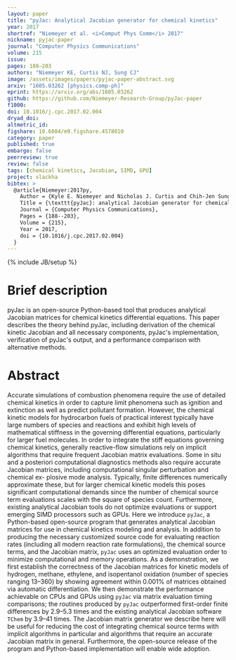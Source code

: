 ```yaml
---
layout: paper
title: "pyJac: Analytical Jacobian generator for chemical kinetics"
year: 2017
shortref: "Niemeyer et al. <i>Comput Phys Comm</i> 2017"
nickname: pyjac-paper
journal: "Computer Physics Communications"
volume: 215
issue:
pages: 188–203
authors: "Niemeyer KE, Curtis NJ, Sung CJ"
image: /assets/images/papers/pyjac-paper-abstract.svg
arxiv: "1605.03262 [physics.comp-ph]"
eprint: https://arxiv.org/abs/1605.03262
github: https://github.com/Niemeyer-Research-Group/pyJac-paper
f1000:
doi: 10.1016/j.cpc.2017.02.004
dryad_doi:
altmetric_id:
figshare: 10.6084/m9.figshare.4578010
category: paper
published: true
embargo: false
peerreview: true
review: false
tags: [chemical kinetics, Jacobian, SIMD, GPU]
project: slackha
bibtex: >
  @article{Niemeyer:2017py,
    Author = {Kyle E. Niemeyer and Nicholas J. Curtis and Chih-Jen Sung},
    Title = {\texttt{pyJac}: analytical Jacobian generator for chemical kinetics},
    Journal = {Computer Physics Communications},
    Pages = {188--203},
    Volume = {215},
    Year = 2017,
    doi = {10.1016/j.cpc.2017.02.004}
  }
---
```

{% include JB/setup %}

# Brief description

pyJac is an open-source Python-based tool that produces analytical Jacobian
matrices for chemical kinetics differential equations. This paper describes the
theory behind pyJac, including derivation of the chemical kinetic Jacobian and
all necessary components, pyJac's implementation, verification of pyJac's output,
and a performance comparison with alternative methods.

# Abstract

Accurate simulations of combustion phenomena require the use of detailed chemical kinetics in order to capture limit phenomena such as ignition and extinction as well as predict pollutant formation. However, the chemical kinetic models for hydrocarbon fuels of practical interest typically have large numbers of species and reactions and exhibit high levels of mathematical stiffness in the governing differential equations, particularly for larger fuel molecules. In order to integrate the stiff equations governing chemical kinetics, generally reactive-flow simulations rely on implicit algorithms that require frequent Jacobian matrix evaluations. Some in situ and a posteriori computational diagnostics methods also require accurate Jacobian matrices, including computational singular perturbation and chemical ex- plosive mode analysis. Typically, finite differences numerically approximate these, but for larger chemical kinetic models this poses significant computational demands since the number of chemical source term evaluations scales with the square of species count. Furthermore, existing analytical Jacobian tools do not optimize evaluations or support emerging SIMD processors such as GPUs. Here we introduce `pyJac`, a Python-based open-source program that generates analytical Jacobian matrices for use in chemical kinetics modeling and analysis. In addition to producing the necessary customized source code for evaluating reaction rates (including all modern reaction rate formulations), the chemical source terms, and the Jacobian matrix, `pyJac` uses an optimized evaluation order to minimize computational and memory operations. As a demonstration, we first establish the correctness of the Jacobian matrices for kinetic models of hydrogen, methane, ethylene, and isopentanol oxidation (number of species ranging 13–360) by showing agreement within 0.001% of matrices obtained via automatic differentiation. We then demonstrate the performance achievable on CPUs and GPUs using `pyJac` via matrix evaluation timing comparisons; the routines produced by `pyJac` outperformed first-order finite differences by 2.9–5.3 times and the existing analytical Jacobian software `TChem` by 3.9–41 times. The Jacobian matrix generator we describe here will be useful for reducing the cost of integrating chemical source terms with implicit algorithms in particular and algorithms that require an accurate Jacobian matrix in general. Furthermore, the open-source release of the program and Python-based implementation will enable wide adoption.
